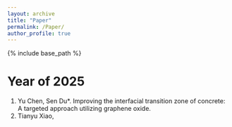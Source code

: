 ```yaml
---
layout: archive
title: "Paper"
permalink: /Paper/
author_profile: true
---
```


{% include base_path %}

Year of 2025
======
1. Yu Chen, Sen Du*. Improving the interfacial transition zone of concrete: A targeted approach utilizing graphene oxide.
2. Tianyu Xiao, 
